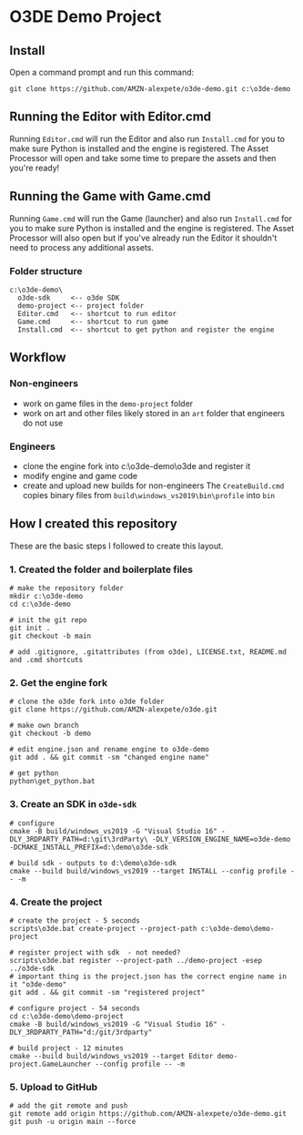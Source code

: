 # O3DE Demo Project


## Install

Open a command prompt and run this command:

```
git clone https://github.com/AMZN-alexpete/o3de-demo.git c:\o3de-demo
```

## Running the Editor with Editor.cmd

Running `Editor.cmd` will run the Editor and also run `Install.cmd` for you to make sure Python is installed and the engine is registered.
The Asset Processor will open and take some time to prepare the assets and then you're ready!

## Running the Game with Game.cmd

Running `Game.cmd` will run the Game (launcher) and also run `Install.cmd` for you to make sure Python is installed and the engine is registered.
The Asset Processor will also open but if you've already run the Editor it shouldn't need to process any additional assets. 


### Folder structure
```
c:\o3de-demo\
  o3de-sdk     <-- o3de SDK
  demo-project <-- project folder
  Editor.cmd   <-- shortcut to run editor
  Game.cmd     <-- shortcut to run game  
  Install.cmd  <-- shortcut to get python and register the engine
```

## Workflow

### Non-engineers
- work on game files in the `demo-project` folder
- work on art and other files likely stored in an `art` folder that engineers do not use

### Engineers
- clone the engine fork into c:\o3de-demo\o3de and register it
- modify engine and game code
- create and upload new builds for non-engineers
  The `CreateBuild.cmd` copies binary files from `build\windows_vs2019\bin\profile` into `bin`


## How I created this repository

These are the basic steps I followed to create this layout.

### 1. Created the folder and boilerplate files
```
# make the repository folder
mkdir c:\o3de-demo
cd c:\o3de-demo

# init the git repo
git init .
git checkout -b main

# add .gitignore, .gitattributes (from o3de), LICENSE.txt, README.md and .cmd shortcuts
```

### 2. Get the engine fork
```
# clone the o3de fork into o3de folder
git clone https://github.com/AMZN-alexpete/o3de.git

# make own branch
git checkout -b demo

# edit engine.json and rename engine to o3de-demo
git add . && git commit -sm "changed engine name"

# get python
python\get_python.bat
```

### 3. Create an SDK in `o3de-sdk`
```
# configure 
cmake -B build/windows_vs2019 -G "Visual Studio 16" -DLY_3RDPARTY_PATH=d:\git\3rdParty\ -DLY_VERSION_ENGINE_NAME=o3de-demo -DCMAKE_INSTALL_PREFIX=d:\demo\o3de-sdk

# build sdk - outputs to d:\demo\o3de-sdk
cmake --build build/windows_vs2019 --target INSTALL --config profile -- -m
```

### 4. Create the project
```
# create the project - 5 seconds
scripts\o3de.bat create-project --project-path c:\o3de-demo\demo-project

# register project with sdk  - not needed?
scripts\o3de.bat register --project-path ../demo-project -esep ../o3de-sdk 
# important thing is the project.json has the correct engine name in it "o3de-demo"
git add . && git commit -sm "registered project"

# configure project - 54 seconds
cd c:\o3de-demo\demo-project
cmake -B build/windows_vs2019 -G "Visual Studio 16" -DLY_3RDPARTY_PATH="d:/git/3rdparty"

# build project - 12 minutes
cmake --build build/windows_vs2019 --target Editor demo-project.GameLauncher --config profile -- -m
```

### 5. Upload to GitHub
```
# add the git remote and push
git remote add origin https://github.com/AMZN-alexpete/o3de-demo.git
git push -u origin main --force
```

```
